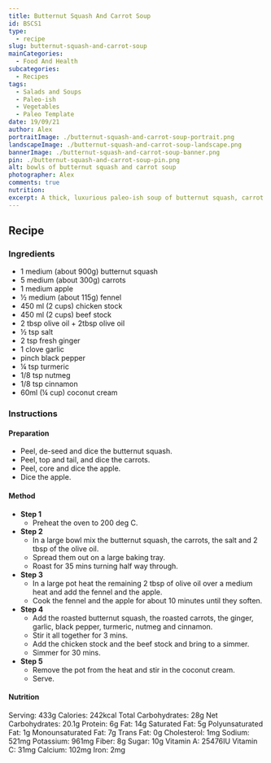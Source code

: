 ```yaml
---
title: Butternut Squash And Carrot Soup
id: BSCS1
type: 
  - recipe
slug: butternut-squash-and-carrot-soup 
mainCategories: 
  - Food And Health
subcategories: 
  - Recipes
tags: 
  - Salads and Soups
  - Paleo-ish
  - Vegetables
  - Paleo Template
date: 19/09/21
author: Alex
portraitImage: ./butternut-squash-and-carrot-soup-portrait.png
landscapeImage: ./butternut-squash-and-carrot-soup-landscape.png
bannerImage: ./butternut-squash-and-carrot-soup-banner.png
pin: ./butternut-squash-and-carrot-soup-pin.png
alt: bowls of butternut squash and carrot soup
photographer: Alex
comments: true
nutrition: 
excerpt: A thick, luxurious paleo-ish soup of butternut squash, carrot and apple mixed with warm, comforting flavours and eastern healing spices.
---
```


## Recipe

### Ingredients
  
  - 1 medium (about 900g) butternut squash
  - 5 medium (about 300g) carrots
  - 1 medium apple
  - ½ medium (about 115g) fennel 
  - 450 ml (2 cups) chicken stock 
  - 450 ml (2 cups) beef stock 
  - 2 tbsp olive oil + 2tbsp olive oil
  - ½ tsp salt
  - 2 tsp fresh ginger
  - 1 clove garlic
  - pinch black pepper
  - ¼ tsp turmeric
  - 1/8 tsp nutmeg
  - 1/8 tsp cinnamon
  - 60ml (¼ cup) coconut cream

### Instructions

#### Preparation
  - Peel, de-seed and dice the butternut squash.
  - Peel, top and tail, and dice the carrots.
  - Peel, core and dice the apple.
  - Dice the apple.

#### Method

  - **Step 1**
    - Preheat the oven to 200 deg C.
  - **Step 2**
    - In a large bowl mix the butternut squash, the carrots, the salt and 2 tbsp of the olive oil.
    - Spread them out on a large baking tray.
    - Roast for 35 mins turning half way through.
  - **Step 3**
    - In a large pot heat the remaining 2 tbsp of olive oil over a medium heat and add the fennel and the apple.
    - Cook the fennel and the apple for about 10 minutes until they soften.
  - **Step 4**
    - Add the roasted butternut squash, the roasted carrots, the ginger, garlic, black pepper, turmeric, nutmeg and cinnamon. 
    - Stir it all together for 3 mins.
    - Add the chicken stock and the beef stock and bring to a simmer. 
    - Simmer for 30 mins.
  - **Step 5**
    - Remove the pot from the heat and stir in the coconut cream.
    - Serve.

#### Nutrition

Serving: 433g
Calories: 242kcal
Total Carbohydrates: 28g
Net Carbohydrates: 20.1g
Protein: 6g
Fat: 14g
Saturated Fat: 5g
Polyunsaturated Fat: 1g
Monounsaturated Fat: 7g
Trans Fat: 0g
Cholesterol: 1mg
Sodium: 521mg
Potassium: 961mg
Fiber: 8g
Sugar: 10g
Vitamin A: 25476IU
Vitamin C: 31mg
Calcium: 102mg
Iron: 2mg
